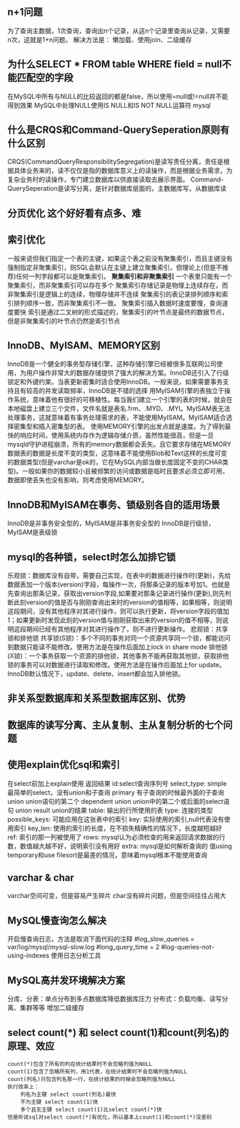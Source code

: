 ## n+1问题
为了查询主数据，1次查询，查询出n个记录，从这n个记录里查询从记录，又需要n次，这就是1+n问题。
解决方法是：
	懒加载、使用join、二级缓存

## 为什么SELECT * FROM table WHERE field = null不能匹配空的字段
在MySQL中所有与NULL的比较返回的都是false，所以使用=null或!=null并不能得到效果
MySQL中处理NULL使用IS NULL和IS NOT NULL运算符
mysql
## 什么是CRQS和Command-QuerySeperation原则有什么区别
CRQS(CommandQueryResponsibilitySegregation)是读写责任分离，责任是根据具体业务来的，读不仅仅是指的数据库意义上的读操作，而是根据业务需求，为复杂业务时的读操作，专门建立数据库以供直接读取去展示界面。
Command-QuerySeperation是读写分离，是针对数据库层面的，主数据库写，从数据库读

## 分页优化 这个好好看有点多、难

## 索引优化
一般来说但我们指定一个表的主键，如果这个表之前没有聚集索引，而且主键没有强制指定非聚集索引，则SQL会默认在主键上建立聚集索引，但理论上(但是不推荐)任何一列字段都可以是聚集索引。
**聚集索引和非聚集索引**
一个表里只能有一个聚集索引，而非聚集索引可以存在多个
聚集索引存储记录是物理上连续存在，而非聚集索引是逻辑上的连续，物理存储并不连续
聚集索引的表记录排列顺序和索引排列顺序一致，而非聚集索引不一致。
聚集索引插入数据时速度要慢，查询速度要快
索引是通过二叉树的形式描述的，聚集索引的叶节点是最终的数据节点，但是非聚集索引的叶节点仍然是索引节点

## InnoDB、MyISAM、MEMORY区别
InnoDB是一个健全的事务型存储引擎，这种存储引擎已经被很多互联网公司使用，为用户操作非常大的数据存储提供了强大的解决方案。InnoDB还引入了行级锁定和外键约束。当表更新密集时适合使用InnoDB。一般来说，如果需要事务支持且有较高的并发读取频率，InnoDB是不错的选择
用MyISAM引擎的表独立于操作系统，意味着他有很好的可移植性。每当我们建立一个引擎的表的时候，就会在本地磁盘上建立三个文件，文件名就是表名.frm、.MYD、.MYI。MyISAM表无法处理事务，这就意味着有事务处理需求的表，不能使用MyISAM。MyISAM适合选择密集型和插入密集型的表。
使用MEMORY引擎的出发点就是速度。为了得到最快的响应时间，使用系统内存作为逻辑存储介质，虽然性能很高，但是一旦mysqld守护进程崩溃，所有的memory数据都会丢失。且它要求存储在MEMORY数据表的数据是长度不变的类型，这意味着不能使用Blob和Text这样的长度可变的数据类型(但是varchar是ok的，它在MySQL内部当做长度固定不变的CHAR类型)。一般如果你的数据较小且被频繁的访问或数据是临时且要求必须立即可用，数据即使丢失也没有影响，则考虑使用MEMORY。
## InnoDB和MyISAM在事务、锁级别各自的适用场景
InnoDB是非事务安全型的，MyISAM是非事务安全型的
InnoDB是行级锁，MyISAM是表级锁
## mysql的各种锁，select时怎么加排它锁
乐观锁：数据库没有自带，需要自己实现，在表中的数据进行操作时(更新)，先给数据表加一个版本(version)字段，每操作一次，将那条记录的版本号加1。也就是先查询出那条记录，获取出version字段,如果要对那条记录进行操作(更新),则先判断此刻version的值是否与刚刚查询出来时的version的值相等，如果相等，则说明这段期间，没有其他程序对其进行操作，则可以执行更新，将version字段的值加1；如果更新时发现此刻的version值与刚刚获取出来的version的值不相等，则说明这段期间已经有其他程序对其进行操作了，则不进行更新操作。
悲观锁：共享锁和排他锁
共享锁(S锁)：多个不同的事务对同一个资源共享同一个锁，都能访问到数据只能读不能修改。使用方法是在操作后面加上lock in share mode
排他锁(X锁)：一个事务获取一个资源的排他锁，其他事务不能再获取其他锁，获取排他锁的事务可以对数据进行读取和修改。使用方法是在操作后面加上for update。InnoDB默认情况下，update、delete、insert都会加入排他锁。
## 非关系型数据库和关系型数据库区别、优势
## 数据库的读写分离、主从复制、主从复制分析的七个问题
## 使用explain优化sql和索引
在select前加上explain使用
返回结果
id:select查询序列号
select_type:
	simple 最简单的select，没有union和子查询
	primary 有子查询的时候最外面的子查询
	union union语句的第二个
	dependent union union中的第二个或后面的select语句
	union result union的结果
table:
	输出的行所使用的表
type:
	连接的类型
possible_keys: 可能应用在这张表中的索引
key: 实际使用的索引,null代表没有使用索引
key_len: 使用的索引的长度，在不损失精确性的情况下，长度越短越好
ref:
	索引的那一列被使用了
rows:
	mysql认为必须检查的用来返回请求数据的行数，数值越大越不好，说明索引没有用好
extra:
	mysql是如何解析查询的
	值using temporary和use filesort是最差的情况，意味着mysql根本不能使用查询
## varchar & char
varchar空间可变，但是容易产生碎片
char没有碎片问题，但是空间往往占用大
## MySQL慢查询怎么解决
开启慢查询日志，方法是取消下面代码的注释
#log_slow_queries = var/log/mysql/mysql-slow.log
#long_query_time = 2
#log-queries-not-using-indexes
使用日志分析工具
## MySQL高并发环境解决方案
分库、分表：单点分布到多点数据库降低数据库压力
分布式：负载均衡、读写分离、集群等等
增加二级缓存

## select count(*) 和 select count(1)和count(列名)的原理、效应
	count(*)包含了所有的列在统计结果时不会忽略列值为NULL
	count(1)包含了忽略所有列，用1代表，在统计结果时不会忽略列值为NULL
	count(列名)只包含列名那一行，在统计结果的时候会忽略列值为NULL
	执行效率上：
		列名为主键 select count(列名)最快
		不为主键 select count(1)快
		多个且无主键 select count(1)比select count(*)快
	但是听说sql对select count(*)有优化，所以基本上count(1)和count(*)没差别

